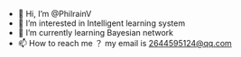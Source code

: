 - 👋 Hi, I’m @PhilrainV
- 👀 I’m interested in Intelligent learning system
- 🌱 I’m currently learning Bayesian network
- 📫 How to reach me ？ my email is 2644595124@qq.com

<!---
PhilrainV/PhilrainV is a ✨ special ✨ repository because its `README.md` (this file) appears on your GitHub profile.
You can click the Preview link to take a look at your changes.
--->
